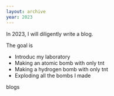 ```yaml
---
layout: archive
year: 2023
---
```


In 2023, I will diligently write a blog.  
  
The goal is  
* Introduc my laboratory 
* Making an atomic bomb with only tnt  
* Making a hydrogen bomb with only tnt 
* Exploding all the bombs I made

  
blogs